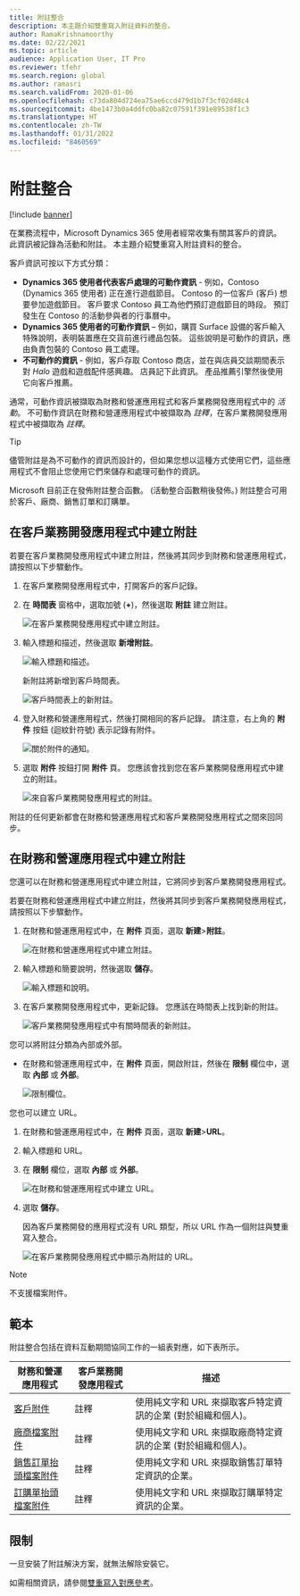 ```yaml
---
title: 附註整合
description: 本主題介紹雙重寫入附註資料的整合。
author: RamaKrishnamoorthy
ms.date: 02/22/2021
ms.topic: article
audience: Application User, IT Pro
ms.reviewer: tfehr
ms.search.region: global
ms.author: ramasri
ms.search.validFrom: 2020-01-06
ms.openlocfilehash: c73da804d724ea75ae6ccd479d1b7f3cf02d48c4
ms.sourcegitcommit: 4be1473b0a4ddfc0ba82c07591f391e89538f1c3
ms.translationtype: HT
ms.contentlocale: zh-TW
ms.lasthandoff: 01/31/2022
ms.locfileid: "8460569"
---
```

# <a name="note-integration"></a>附註整合

[!include [banner](../../includes/banner.md)]



在業務流程中，Microsoft Dynamics 365 使用者經常收集有關其客戶的資訊。 此資訊被記錄為活動和附註。 本主題介紹雙重寫入附註資料的整合。

客戶資訊可按以下方式分類：

+ **Dynamics 365 使用者代表客戶處理的可動作資訊** - 例如，Contoso (Dynamics 365 使用者) 正在進行遊戲節目。 Contoso 的一位客戶 (客戶) 想要參加遊戲節目。 客戶要求 Contoso 員工為他們預訂遊戲節目的時段。 預訂發生在 Contoso 的活動參與者的行事曆中。
+ **Dynamics 365 使用者的可動作資訊** – 例如，購買 Surface 設備的客戶輸入特殊說明，表明裝置應在交貨前進行禮品包裝。 這些說明是可動作的資訊，應由負責包裝的 Contoso 員工處理。
+ **不可動作的資訊** - 例如，客戶存取 Contoso 商店，並在與店員交談期間表示對 *Halo* 遊戲和遊戲配件感興趣。 店員記下此資訊。 產品推薦引擎然後使用它向客戶推薦。

通常，可動作資訊被擷取為財務和營運應用程式和客戶業務開發應用程式中的 *活動*。 不可動作資訊在財務和營運應用程式中被擷取為 *註釋*，在客戶業務開發應用程式中被擷取為 *註釋*。

> [!TIP]
> 儘管附註是為不可動作的資訊而設計的，但如果您想以這種方式使用它們，這些應用程式不會阻止您使用它們來儲存和處理可動作的資訊。

Microsoft 目前正在發佈附註整合函數。 (活動整合函數稍後發佈。) 附註整合可用於客戶、廠商、銷售訂單和訂購單。

## <a name="create-a-note-in-a-customer-engagement-app"></a>在客戶業務開發應用程式中建立附註

若要在客戶業務開發應用程式中建立附註，然後將其同步到財務和營運應用程式，請按照以下步驟動作。

1. 在客戶業務開發應用程式中，打開客戶的客戶記錄。
2. 在 **時間表** 窗格中，選取加號 (**+**)，然後選取 **附註** 建立附註。

    ![在客戶業務開發應用程式中建立附註。](media/notes-ce-1.png)

3. 輸入標題和描述，然後選取 **新增附註**。

    ![輸入標題和描述。](media/notes-ce-2.png)

    新附註將新增到客戶時間表。

    ![客戶時間表上的新附註。](media/notes-ce-3.png)

4. 登入財務和營運應用程式，然後打開相同的客戶記錄。 請注意，右上角的 **附件** 按鈕 (迴紋針符號) 表示記錄有附件。

    ![關於附件的通知。](media/notes-ce-4.png)

5. 選取 **附件** 按鈕打開 **附件** 頁。 您應該會找到您在客戶業務開發應用程式中建立的附註。

    ![來自客戶業務開發應用程式的附註。](media/notes-ce-5.png)

附註的任何更新都會在財務和營運應用程式和客戶業務開發應用程式之間來回同步。

## <a name="create-a-note-in-a-finance-and-operations-app"></a>在財務和營運應用程式中建立附註

您還可以在財務和營運應用程式中建立附註，它將同步到客戶業務開發應用程式。

若要在財務和營運應用程式中建立附註，然後將其同步到客戶業務開發應用程式，請按照以下步驟動作。

1. 在財務和營運應用程式中，在 **附件** 頁面，選取 **新建**\>**附註**。

    ![在財務和營運應用程式中建立附註。](media/notes-fo-1.png)

2. 輸入標題和簡要說明，然後選取 **儲存**。

    ![輸入標題和說明。](media/notes-fo-2.png)

3. 在客戶業務開發應用程式中，更新記錄。 您應該在時間表上找到新的附註。

    ![客戶業務開發應用程式中有關時間表的新附註。](media/notes-fo-3.png)

您可以將附註分類為內部或外部。

- 在財務和營運應用程式中，在 **附件** 頁面，開啟附註，然後在 **限制** 欄位中，選取 **內部** 或 **外部**。

    ![限制欄位。](media/notes-fo-4.png)

您也可以建立 URL。

1. 在財務和營運應用程式中，在 **附件** 頁面，選取 **新建**\>**URL**。
2. 輸入標題和 URL。
3. 在 **限制** 欄位，選取 **內部** 或 **外部**。

    ![在財務和營運應用程式中建立 URL。](media/notes-fo-5.png)

4. 選取 **儲存**。

    因為客戶業務開發的應用程式沒有 URL 類型，所以 URL 作為一個附註與雙重寫入整合。

    ![在客戶業務開發應用程式中顯示為附註的 URL。](media/notes-ce-6.png)

> [!NOTE]
> 不支援檔案附件。

## <a name="templates"></a>範本

附註整合包括在資料互動期間協同工作的一組表對應，如下表所示。

| 財務和營運應用程式 | 客戶業務開發應用程式 | 描述 |
|----------------------------|-------------------------|-------------|
| [客戶附件](mapping-reference.md#230) | 註釋 | 使用純文字和 URL 來擷取客戶特定資訊的企業 (對於組織和個人)。 |
| [廠商檔案附件](mapping-reference.md#231) | 註釋 | 使用純文字和 URL 來擷取廠商特定資訊的企業 (對於組織和個人)。 |
| [銷售訂單抬頭檔案附件](mapping-reference.md#229) | 註釋 | 使用純文字和 URL 來擷取銷售訂單特定資訊的企業。 |
| [訂購單抬頭檔案附件](mapping-reference.md#232) | 註釋 | 使用純文字和 URL 來擷取訂購單特定資訊的企業。 |

## <a name="limitations"></a>限制

一旦安裝了附註解決方案，就無法解除安裝它。 

如需相關資訊，請參閱[雙重寫入對應參考](mapping-reference.md)。
